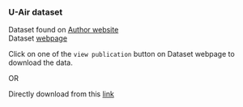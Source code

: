 ### U-Air dataset

Dataset found on [Author website](http://urban-computing.com/yuzheng)    
Dataset [webpage](https://www.microsoft.com/en-us/research/publication/u-air-when-urban-air-quality-inference-meets-big-data/?from=http%3A%2F%2Fresearch.microsoft.com%2Fpubs%2F193973%2Fair%2520quality%2520data.zip)

Click on one of the ```view publication``` button on Dataset webpage to download the data.

OR

Directly download from this [link](https://www.microsoft.com/en-us/research/wp-content/uploads/2016/02/Air20Quality20Data.zip)
